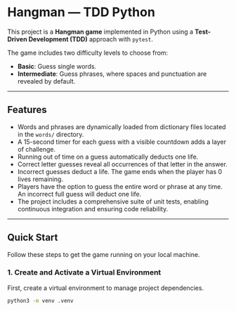 # Hangman — TDD Python

This project is a **Hangman game** implemented in Python using a **Test-Driven Development (TDD)** approach with `pytest`.

The game includes two difficulty levels to choose from:
-   **Basic**: Guess single words.
-   **Intermediate**: Guess phrases, where spaces and punctuation are revealed by default.

---

## Features

-   Words and phrases are dynamically loaded from dictionary files located in the `words/` directory.
-   A 15-second timer for each guess with a visible countdown adds a layer of challenge.
-   Running out of time on a guess automatically deducts one life.
-   Correct letter guesses reveal all occurrences of that letter in the answer.
-   Incorrect guesses deduct a life. The game ends when the player has 0 lives remaining.
-   Players have the option to guess the entire word or phrase at any time. An incorrect full guess will deduct one life.
-   The project includes a comprehensive suite of unit tests, enabling continuous integration and ensuring code reliability.

---

## Quick Start

Follow these steps to get the game running on your local machine.

### 1. Create and Activate a Virtual Environment

First, create a virtual environment to manage project dependencies.

```bash
python3 -m venv .venv